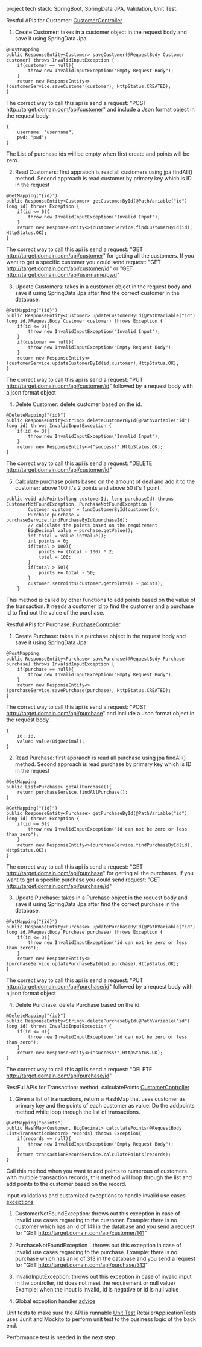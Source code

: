 project tech stack: SpringBoot, SpringData JPA, Validation, Unit Test.


Restful APIs for Customer: [CustomerController](https://github.com/undefeatedzombie/webapi/blob/main/src/main/java/com/webapi/retailer/controller/CustomerController.java)
1. Create Customer: takes in a customer object in the request body and save it using SpringData Jpa.
```
@PostMapping
public ResponseEntity<Customer> saveCustomer(@RequestBody Customer customer) throws InvalidInputException {
    if(customer == null){
        throw new InvalidInputException("Empty Request Body");
    }
    return new ResponseEntity<>(customerService.saveCustomer(customer), HttpStatus.CREATED);
}
```
The correct way to call this api is send a request: "POST http://target.domain.com/api/customer" and include a Json format object in the request body.
```
{
    username: "username",
    pwd: "pwd";
}
```
The List of purchase ids will be empty when first create and points will be zero.

2. Read Customers: first appraoch is read all customers using jpa findAll() method. Second approach is read customer by primary key which is ID in the request
```
@GetMapping("{id}")
public ResponseEntity<Customer> getCustomerById(@PathVariable("id") long id) throws Exception {
    if(id <= 0){
        throw new InvalidInputException("Invalid Input");
    }
    return new ResponseEntity<>(customerService.findCustomerById(id), HttpStatus.OK);
}
```
The correct way to call this api is send a request: "GET http://target.domain.com/api/customer" for getting all the customers. If you want to get a specific customer you could send request: "GET http://target.domain.com/api/customer/id" or "GET http://target.domain.com/api/username/pwd"

3. Update Customers: takes in a customer object in the request body and save it using SpringData Jpa after find the correct customer in the database.
```
@PutMapping("{id}")
public ResponseEntity<Customer> updateCustomerById(@PathVariable("id") long id,@RequestBody Customer customer) throws Exception {
    if(id <= 0){
        throw new InvalidInputException("Invalid Input");
    }
    if(customer == null){
        throw new InvalidInputException("Empty Request Body");
    }
    return new ResponseEntity<>(customerService.updateCustomerById(id,customer),HttpStatus.OK);
}
```
The correct way to call this api is send a request: "PUT http://target.domain.com/api/customer/id" followed by a request body with a json format object

4. Delete Customer: delete customer based on the id.
```
@DeleteMapping("{id}")
public ResponseEntity<String> deleteCustomerById(@PathVariable("id") long id) throws InvalidInputException {
    if(id <= 0){
        throw new InvalidInputException("Invalid Input");
    }
    return new ResponseEntity<>("success!",HttpStatus.OK);
}
```
The correct way to call this api is send a request: "DELETE http://target.domain.com/api/customer/id"

5. Calculate purchase points based on the amount of deal and add it to the customer: above 100 it's 2 points and above 50 it's 1 point.
```
public void addPoints(long customerId, long purchaseId) throws CustomerNotFoundException, PurchaseNotFoundException {
        Customer customer = findCustomerById(customerId);
        Purchase purchase = purchaseService.findPurchaseById(purchaseId);
        // calculate the points based on the requirement
        BigDecimal value = purchase.getValue();
        int total = value.intValue();
        int points = 0;
        if(total > 100){
            points += (total - 100) * 2;
            total = 100;
        }
        if(total > 50){
            points += total - 50;
        }
        customer.setPoints(customer.getPoints() + points);
    }
```
This method is called by other functions to add points based on the value of the transaction. It needs a customer id to find the customer and a purchase id to find out the value of the purchase.

Restful APIs for Purchase: [PurchaseController](https://github.com/undefeatedzombie/webapi/blob/main/src/main/java/com/webapi/retailer/controller/PurchaseController.java)
1. Create Purchase: takes in a purchase object in the request body and save it using SpringData Jpa.
```
@PostMapping
public ResponseEntity<Purchase> savePurchase(@RequestBody Purchase purchase) throws InvalidInputException {
    if(purchase == null){
        throw new InvalidInputException("Empty Request Body");
    }
    return new ResponseEntity<>(purchaseService.savePurchase(purchase), HttpStatus.CREATED);
}
```
The correct way to call this api is send a request: "POST http://target.domain.com/api/purchase" and include a Json format object in the request body.
```
{
    id: id,
    value: value(BigDecimal);
}
```

2. Read Purchase: first appraoch is read all purchase using jpa findAll() method. Second approach is read purchase by primary key which is ID in the request
```
@GetMapping
public List<Purchase> getAllPurchase(){
    return purchaseService.findAllPurchase();
}

@GetMapping("{id}")
public ResponseEntity<Purchase> getPurchaseById(@PathVariable("id") long id) throws Exception {
    if(id <= 0){
        throw new InvalidInputException("id can not be zero or less than zero");
    }
    return new ResponseEntity<>(purchaseService.findPurchaseById(id), HttpStatus.OK);
}
```
The correct way to call this api is send a request: "GET http://target.domain.com/api/purchase" for getting all the purchases. If you want to get a specific purchase you could send request: "GET http://target.domain.com/api/purchase/id"


3. Update Purchase: takes in a Purchase object in the request body and save it using SpringData Jpa after find the correct purchase in the database.
```
@PutMapping("{id}")
public ResponseEntity<Purchase> updatePurchaseById(@PathVariable("id") long id,@RequestBody Purchase purchase) throws Exception {
    if(id <= 0){
        throw new InvalidInputException("id can not be zero or less than zero");
    }
    return new ResponseEntity<>(purchaseService.updatePurchaseById(id,purchase),HttpStatus.OK);
}
```
The correct way to call this api is send a request: "PUT http://target.domain.com/api/purchase/id" followed by a request body with a json format object

4. Delete Purchase: delete Purchase based on the id.
```
@DeleteMapping("{id}")
public ResponseEntity<String> deletePurchaseById(@PathVariable("id") long id) throws InvalidInputException {
    if(id <= 0){
        throw new InvalidInputException("id can not be zero or less than zero");
    }
    return new ResponseEntity<>("success!",HttpStatus.OK);
}
```
The correct way to call this api is send a request: "DELETE http://target.domain.com/api/purchase/id"

RestFul APIs for Transaction: method: calculatePoints
[CustomerController](https://github.com/undefeatedzombie/webapi/blob/main/src/main/java/com/webapi/retailer/controller/CustomerController.java)
1. Given a list of transactions, return a HashMap that uses customer as primary key and the points of each customer as value. Do the addpoints method while loop through the list of transactions.
```
@GetMapping("points")
public HashMap<Customer, BigDecimal> calculatePoints(@RequestBody List<TransactionRecord> records) throws Exception{
    if(records == null){
        throw new InvalidInputException("Empty Request Body");
    }
    return transactionRecordService.calculatePoints(records);
}
```
Call this method when you want to add points to numerous of customers with multiple transaction records, this method will loop through the list and add points to the customer based on the record.

Input validations and customized exceptions to handle invalid use cases [exceptions](https://github.com/undefeatedzombie/webapi/tree/main/src/main/java/com/webapi/retailer/exception)
1. CustomerNotFoundException: throws out this exception in case of invalid use cases regarding to the customer.
Example: there is no customer which has an id of 141 in the database and you send a request for  "GET http://target.domain.com/api/customer/141"

2. PurchaseNotFoundException：throws out this exception in case of invalid use cases regarding to the purchase.
Example: there is no purchase which has an id of 313 in the database and you send a request for  "GET http://target.domain.com/api/purchase/313"

3. InvalidInputException: throws out this exception in case of invalid input in the controller, (id does not meet the requirement or null value)
Example: when the input is invalid, id is negative or id is null value

4. Global exception handler [advice](https://github.com/undefeatedzombie/webapi/tree/main/src/main/java/com/webapi/retailer/advice)

Unit tests to make sure the API is runnable [Unit Test](https://github.com/undefeatedzombie/webapi/blob/main/src/test/java/com/webapi/retailer/RetailerApplicationTests.java)
RetailerApplicationTests uses Junit and Mockito to perform unit test to the business logic of the back end.

Performance test is needed in the next step
